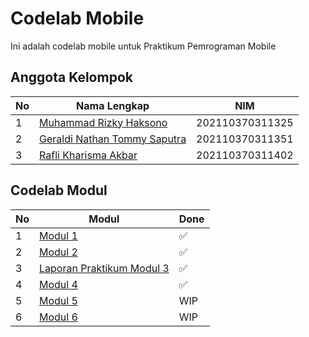 # Codelab Mobile

Ini adalah codelab mobile untuk Praktikum Pemrograman Mobile

## Anggota Kelompok

| No  | Nama Lengkap                                                     | NIM             |
| --- | ---------------------------------------------------------------- | --------------- |
| 1   | [Muhammad Rizky Haksono](https://github.com/rizkyhaksono)        | 202110370311325 |
| 2   | [Geraldi Nathan Tommy Saputra](https://github.com/GeraldiNathan) | 202110370311351 |
| 3   | [Rafli Kharisma Akbar](https://github.com/raflikharisma)         | 202110370311402 |

## Codelab Modul

| No  | Modul                                                                                         | Done |
| --- | --------------------------------------------------------------------------------------------- | ---- |
| 1   | [Modul 1](https://github.com/rizkyhaksono/codelab_mobile/tree/main/modul-1)                   | ✅   |
| 2   | [Modul 2](https://github.com/rizkyhaksono/codelab_mobile/tree/main/modul-2)                   | ✅   |
| 3   | [Laporan Praktikum Modul 3](https://github.com/rizkyhaksono/codelab_mobile/tree/main/modul-3) | ✅   |
| 4   | [Modul 4](https://github.com/rizkyhaksono/codelab_mobile/tree/main/modul-4)                   | ✅   |
| 5   | [Modul 5](https://github.com/rizkyhaksono/codelab_mobile/tree/main/modul-5)                   | WIP  |
| 6   | [Modul 6](https://github.com/rizkyhaksono/codelab_mobile/tree/main/modul-5)                   | WIP  |
